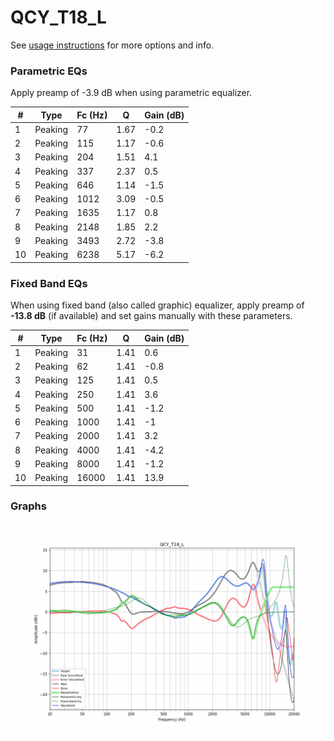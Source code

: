 # QCY_T18_L
See [usage instructions](https://github.com/jaakkopasanen/AutoEq#usage) for more options and info.

### Parametric EQs
Apply preamp of -3.9 dB when using parametric equalizer.

|   # | Type    |   Fc (Hz) |    Q |   Gain (dB) |
|-----|---------|-----------|------|-------------|
|   1 | Peaking |        77 | 1.67 |        -0.2 |
|   2 | Peaking |       115 | 1.17 |        -0.6 |
|   3 | Peaking |       204 | 1.51 |         4.1 |
|   4 | Peaking |       337 | 2.37 |         0.5 |
|   5 | Peaking |       646 | 1.14 |        -1.5 |
|   6 | Peaking |      1012 | 3.09 |        -0.5 |
|   7 | Peaking |      1635 | 1.17 |         0.8 |
|   8 | Peaking |      2148 | 1.85 |         2.2 |
|   9 | Peaking |      3493 | 2.72 |        -3.8 |
|  10 | Peaking |      6238 | 5.17 |        -6.2 |

### Fixed Band EQs
When using fixed band (also called graphic) equalizer, apply preamp of **-13.8 dB** (if available) and set gains manually with these parameters.

|   # | Type    |   Fc (Hz) |    Q |   Gain (dB) |
|-----|---------|-----------|------|-------------|
|   1 | Peaking |        31 | 1.41 |         0.6 |
|   2 | Peaking |        62 | 1.41 |        -0.8 |
|   3 | Peaking |       125 | 1.41 |         0.5 |
|   4 | Peaking |       250 | 1.41 |         3.6 |
|   5 | Peaking |       500 | 1.41 |        -1.2 |
|   6 | Peaking |      1000 | 1.41 |        -1   |
|   7 | Peaking |      2000 | 1.41 |         3.2 |
|   8 | Peaking |      4000 | 1.41 |        -4.2 |
|   9 | Peaking |      8000 | 1.41 |        -1.2 |
|  10 | Peaking |     16000 | 1.41 |        13.9 |

### Graphs
![](./QCY_T18_L.png)
